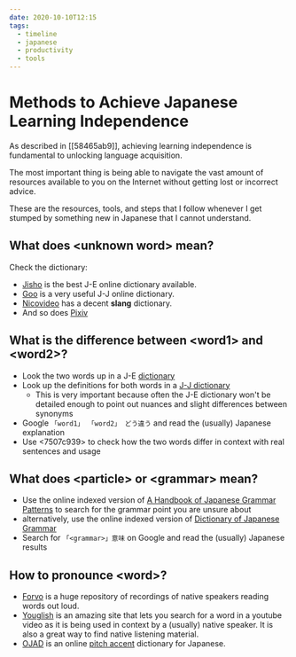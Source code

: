 ```yaml
---
date: 2020-10-10T12:15
tags:
  - timeline
  - japanese
  - productivity
  - tools
---
```


# Methods to Achieve Japanese Learning Independence

As described in [[58465ab9]], achieving learning independence is fundamental to
unlocking language acquisition.

The most important thing is being able to navigate the vast amount of resources
available to you on the Internet without getting lost or incorrect advice.

These are the resources, tools, and steps that I follow whenever I get stumped
by something new in Japanese that I cannot understand.

## What does \<unknown word\> mean?

Check the dictionary:
  - [Jisho](https://jisho.org/) is the best J-E online dictionary available.
  - [Goo](https://dictionary.goo.ne.jp/) is a very useful J-J online dictionary.
  - [Nicovideo](https://dic.nicovideo.jp/) has a decent **slang** dictionary.
  - And so does [Pixiv](https://dic.pixiv.net/)

## What is the difference between \<word1\> and \<word2\>?

 - Look the two words up in a J-E [dictionary](https://jisho.org)
 - Look up the definitions for both words in a [J-J dictionary](https://dictionary.goo.ne.jp)
   - This is very important because often the J-E dictionary won't be detailed
     enough to point out nuances and slight differences between synonyms
 - Google `「word1」 「word2」 どう違う` and read the (usually) Japanese explanation
 - Use <7507c939> to check how the two words differ in context with real
   sentences and usage

## What does \<particle\> or \<grammar\> mean?

 - Use the online indexed version of [A Handbook of Japanese Grammar Patterns](https://core6000.neocities.org/hjgp/)
   to search for the grammar point you are unsure about
 - alternatively, use the online indexed version of [Dictionary of Japanese Grammar](https://core6000.neocities.org/dojg/)
 - Search for `「<grammar>」意味` on Google and read the (usually) Japanese results

## How to pronounce \<word\>?

 - [Forvo](https://forvo.com) is a huge repository of recordings of native
   speakers reading words out loud.
 - [Youglish](https://youglish.com/japanese) is an amazing site that lets you
   search for a word in a youtube video as it is being used in context by a
   (usually) native speaker. It is also a great way to find native listening
   material.
 - [OJAD](http://www.gavo.t.u-tokyo.ac.jp/ojad/eng/pages/home) is an online
   [pitch accent](https://www.youtube.com/watch?v=O6AoilGEers) dictionary for
   Japanese.
<!-- TODO: write zettel on pitch accent -->
